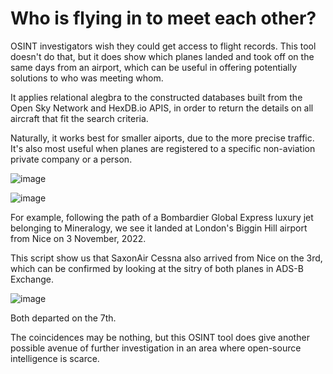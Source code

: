 # Who is flying in to meet each other?

OSINT investigators wish they could get access to flight records. This tool doesn't do that, but it does show which planes landed and took off on the same days from an airport, which can be useful in offering potentially solutions to who was meeting whom.

It applies relational alegbra to the constructed databases built from the Open Sky Network and HexDB.io APIS, in order to return the details on all aircraft that fit the search criteria.

Naturally, it works best for smaller aiports, due to the more precise traffic. It's also most useful when planes are registered to a specific non-aviation private company or a person.

![image](https://user-images.githubusercontent.com/69304112/213823076-674849e2-9df0-4811-8af6-ef06ebd97e37.png)


![image](https://user-images.githubusercontent.com/69304112/213688746-c7d1a282-27f1-4a4a-9c5a-44b6f730070f.png)

For example, following the path of a Bombardier Global Express luxury jet belonging to Mineralogy, we see it landed at London's Biggin Hill airport from Nice on 3 November, 2022. 

This script show us that SaxonAir Cessna also arrived from Nice on the 3rd, which can be confirmed by looking at the sitry of both planes in ADS-B Exchange.

![image](https://user-images.githubusercontent.com/69304112/213822713-90758d1d-e836-4b02-95f7-63c44c2dafed.png)

Both departed on the 7th. 

The coincidences may be nothing, but this OSINT tool does give another possible avenue of further investigation in an area where open-source intelligence is scarce.
